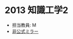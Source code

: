 2013 知識工学2
==============

- 担当教員: M
- [非公式ミラー](https://dl.dropboxusercontent.com/u/72777214/ke2/index.html)
